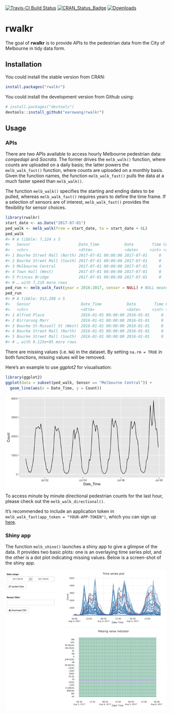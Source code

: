 
<!-- README.md is generated from README.Rmd. Please edit that file -->

[![Travis-CI Build
Status](https://travis-ci.org/earowang/rwalkr.svg?branch=master)](https://travis-ci.org/earowang/rwalkr)
[![CRAN\_Status\_Badge](http://www.r-pkg.org/badges/version/rwalkr)](https://cran.r-project.org/package=rwalkr)
[![Downloads](http://cranlogs.r-pkg.org/badges/rwalkr?color=brightgreen)](https://cran.r-project.org/package=rwalkr)

# rwalkr

The goal of **rwalkr** is to provide APIs to the pedestrian data from
the City of Melbourne in tidy data form.

## Installation

You could install the stable version from CRAN:

``` r
install.packages("rwalkr")
```

You could install the development version from Github using:

``` r
# install.packages("devtools")
devtools::install_github("earowang/rwalkr")
```

## Usage

### APIs

There are two APIs available to access hourly Melbourne pedestrian data:
*compedapi* and *Socrata*. The former drives the `melb_walk()` function,
where counts are uploaded on a daily basis; the latter powers the
`melb_walk_fast()` function, where counts are uploaded on a monthly
basis. Given the function names, the function `melb_walk_fast()` pulls
the data at a much faster speed than `melb_walk()`.

The function `melb_walk()` specifies the starting and ending dates to be
pulled, whereas `melb_walk_fast()` requires years to define the time
frame. If a selection of sensors are of interest, `melb_walk_fast()`
provides the flexibility for sensor choices.

``` r
library(rwalkr)
start_date <- as.Date("2017-07-01")
ped_walk <- melb_walk(from = start_date, to = start_date + 6L)
ped_walk
#> # A tibble: 7,224 x 5
#>   Sensor                     Date_Time           Date        Time Count
#>   <chr>                      <dttm>              <date>     <int> <int>
#> 1 Bourke Street Mall (North) 2017-07-01 00:00:00 2017-07-01     0   280
#> 2 Bourke Street Mall (South) 2017-07-01 00:00:00 2017-07-01     0   177
#> 3 Melbourne Central          2017-07-01 00:00:00 2017-07-01     0   826
#> 4 Town Hall (West)           2017-07-01 00:00:00 2017-07-01     0   682
#> 5 Princes Bridge             2017-07-01 00:00:00 2017-07-01     0     0
#> # … with 7,219 more rows
ped_run <- melb_walk_fast(year = 2016:2017, sensor = NULL) # NULL means all sensors
ped_run
#> # A tibble: 912,288 x 5
#>   Sensor                      Date_Time           Date        Time Count
#>   <chr>                       <dttm>              <date>     <int> <int>
#> 1 Alfred Place                2016-01-01 00:00:00 2016-01-01     0    NA
#> 2 Birrarung Marr              2016-01-01 00:00:00 2016-01-01     0  1405
#> 3 Bourke St-Russell St (West) 2016-01-01 00:00:00 2016-01-01     0  1900
#> 4 Bourke Street Mall (North)  2016-01-01 00:00:00 2016-01-01     0   461
#> 5 Bourke Street Mall (South)  2016-01-01 00:00:00 2016-01-01     0   883
#> # … with 9.123e+05 more rows
```

There are missing values (i.e. `NA`) in the dataset. By setting `na.rm =
TRUE` in both functions, missing values will be removed.

Here’s an example to use *ggplot2* for visualisation:

``` r
library(ggplot2)
ggplot(data = subset(ped_walk, Sensor == "Melbourne Central")) +
  geom_line(aes(x = Date_Time, y = Count))
```

![](man/figure/plot-1.png)<!-- -->

To access minute by minute directional pedestrian counts for the last
hour, please check out the `melb_walk_directional()`.

It’s recommended to include an application token in
`melb_walk_fast(app_token = "YOUR-APP-TOKEN")`, which you can sign up
[here](https://data.melbourne.vic.gov.au/profile/app_tokens).

### Shiny app

The function `melb_shine()` launches a shiny app to give a glimpse of
the data. It provides two basic plots: one is an overlaying time series
plot, and the other is a dot plot indicating missing values. Below is a
screen-shot of the shiny app.

![](man/figure/shiny.png)
